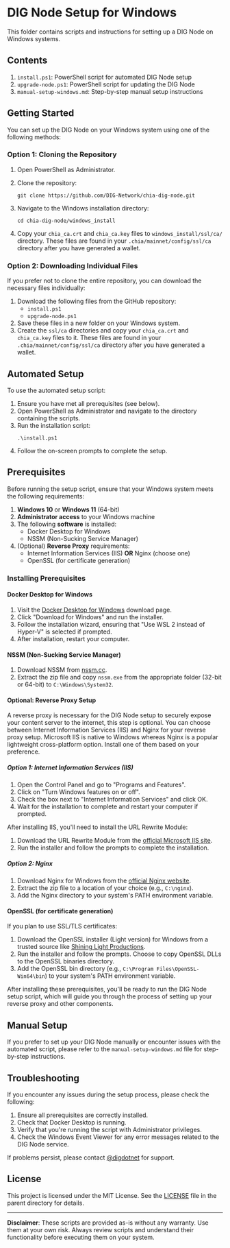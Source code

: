 # DIG Node Setup for Windows

This folder contains scripts and instructions for setting up a DIG Node on Windows systems.

## Contents

1. `install.ps1`: PowerShell script for automated DIG Node setup
2. `upgrade-node.ps1`: PowerShell script for updating the DIG Node
3. `manual-setup-windows.md`: Step-by-step manual setup instructions

## Getting Started

You can set up the DIG Node on your Windows system using one of the following methods:

### Option 1: Cloning the Repository

1. Open PowerShell as Administrator.
2. Clone the repository:
   ```
   git clone https://github.com/DIG-Network/chia-dig-node.git
   ```
3. Navigate to the Windows installation directory:
   ```
   cd chia-dig-node/windows_install
   ```

4. Copy your `chia_ca.crt` and `chia_ca.key` files to `windows_install/ssl/ca/` directory. These files are found in your `.chia/mainnet/config/ssl/ca` directory after you have generated a wallet.

### Option 2: Downloading Individual Files

If you prefer not to clone the entire repository, you can download the necessary files individually:

1. Download the following files from the GitHub repository:
   - `install.ps1`
   - `upgrade-node.ps1`
2. Save these files in a new folder on your Windows system.
3. Create the `ssl/ca` directories and copy your `chia_ca.crt` and `chia_ca.key` files to it. These files are found in your `.chia/mainnet/config/ssl/ca` directory after you have generated a wallet.

## Automated Setup

To use the automated setup script:

1. Ensure you have met all prerequisites (see below).
2. Open PowerShell as Administrator and navigate to the directory containing the scripts.
3. Run the installation script:
   ```
   .\install.ps1
   ```
4. Follow the on-screen prompts to complete the setup.

## Prerequisites

Before running the setup script, ensure that your Windows system meets the following requirements:

1. **Windows 10** or **Windows 11** (64-bit)
2. **Administrator access** to your Windows machine
3. The following **software** is installed:
   - Docker Desktop for Windows
   - NSSM (Non-Sucking Service Manager)
4. (Optional) **Reverse Proxy** requirements:
   - Internet Information Services (IIS) **OR** Nginx (choose one)
   - OpenSSL (for certificate generation)

### Installing Prerequisites

#### Docker Desktop for Windows

1. Visit the [Docker Desktop for Windows](https://www.docker.com/products/docker-desktop) download page.
2. Click "Download for Windows" and run the installer.
3. Follow the installation wizard, ensuring that "Use WSL 2 instead of Hyper-V" is selected if prompted.
4. After installation, restart your computer.

#### NSSM (Non-Sucking Service Manager)

1. Download NSSM from [nssm.cc](https://nssm.cc/download).
2. Extract the zip file and copy `nssm.exe` from the appropriate folder (32-bit or 64-bit) to `C:\Windows\System32`.

#### Optional: Reverse Proxy Setup

A reverse proxy is necessary for the DIG Node setup to securely expose your content server to the internet, this step is optional.
You can choose between Internet Information Services (IIS) and Nginx for your reverse proxy setup. Microsoft IIS is native to Windows whereas Nginx is a popular lightweight cross-platform option. Install one of them based on your preference.

##### Option 1: Internet Information Services (IIS)

1. Open the Control Panel and go to "Programs and Features".
2. Click on "Turn Windows features on or off".
3. Check the box next to "Internet Information Services" and click OK.
4. Wait for the installation to complete and restart your computer if prompted.

After installing IIS, you'll need to install the URL Rewrite Module:

1. Download the URL Rewrite Module from the [official Microsoft IIS site](https://www.iis.net/downloads/microsoft/url-rewrite).
2. Run the installer and follow the prompts to complete the installation.

##### Option 2: Nginx

1. Download Nginx for Windows from the [official Nginx website](http://nginx.org/en/download.html).
2. Extract the zip file to a location of your choice (e.g., `C:\nginx`).
3. Add the Nginx directory to your system's PATH environment variable.

#### OpenSSL (for certificate generation)

If you plan to use SSL/TLS certificates:

1. Download the OpenSSL installer (Light version) for Windows from a trusted source like [Shining Light Productions](https://slproweb.com/products/Win32OpenSSL.html).
2. Run the installer and follow the prompts. Choose to copy OpenSSL DLLs to the OpenSSL binaries directory.
3. Add the OpenSSL bin directory (e.g., `C:\Program Files\OpenSSL-Win64\bin`) to your system's PATH environment variable.

After installing these prerequisites, you'll be ready to run the DIG Node setup script, which will guide you through the process of setting up your reverse proxy and other components.

## Manual Setup

If you prefer to set up your DIG Node manually or encounter issues with the automated script, please refer to the `manual-setup-windows.md` file for step-by-step instructions.

## Troubleshooting

If you encounter any issues during the setup process, please check the following:

1. Ensure all prerequisites are correctly installed.
2. Check that Docker Desktop is running.
3. Verify that you're running the script with Administrator privileges.
4. Check the Windows Event Viewer for any error messages related to the DIG Node service.

If problems persist, please contact [@digdotnet](https://x.com/digdotnet) for support.

## License

This project is licensed under the MIT License. See the [LICENSE](../LICENSE) file in the parent directory for details.

---

**Disclaimer**: These scripts are provided as-is without any warranty. Use them at your own risk. Always review scripts and understand their functionality before executing them on your system.